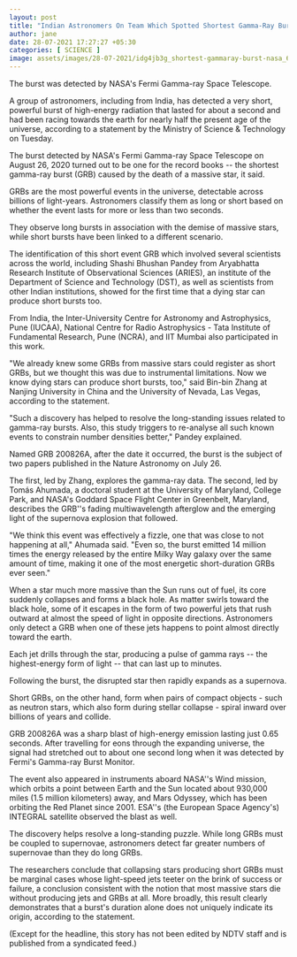 ```yaml
---
layout: post
title: "Indian Astronomers On Team Which Spotted Shortest Gamma-Ray Bursts From Dying Star"
author: jane 
date: 28-07-2021 17:27:27 +05:30 
categories: [ SCIENCE ] 
image: assets/images/28-07-2021/idg4jb3g_shortest-gammaray-burst-nasa_625x300_27_July_21.jpg
---
```

The burst was detected by NASA's Fermi Gamma-ray Space Telescope.

A group of astronomers, including from India, has detected a very short, powerful burst of high-energy radiation that lasted for about a second and had been racing towards the earth for nearly half the present age of the universe, according to a statement by the Ministry of Science & Technology on Tuesday.

The burst detected by NASA's Fermi Gamma-ray Space Telescope on August 26, 2020 turned out to be one for the record books -- the shortest gamma-ray burst (GRB) caused by the death of a massive star, it said.

GRBs are the most powerful events in the universe, detectable across billions of light-years. Astronomers classify them as long or short based on whether the event lasts for more or less than two seconds.

They observe long bursts in association with the demise of massive stars, while short bursts have been linked to a different scenario.

The identification of this short event GRB which involved several scientists across the world, including Shashi Bhushan Pandey from Aryabhatta Research Institute of Observational Sciences (ARIES), an institute of the Department of Science and Technology (DST), as well as scientists from other Indian institutions, showed for the first time that a dying star can produce short bursts too.

From India, the Inter-University Centre for Astronomy and Astrophysics, Pune (IUCAA), National Centre for Radio Astrophysics - Tata Institute of Fundamental Research, Pune (NCRA), and IIT Mumbai also participated in this work.

"We already knew some GRBs from massive stars could register as short GRBs, but we thought this was due to instrumental limitations. Now we know dying stars can produce short bursts, too," said Bin-bin Zhang at Nanjing University in China and the University of Nevada, Las Vegas, according to the statement.

"Such a discovery has helped to resolve the long-standing issues related to gamma-ray bursts. Also, this study triggers to re-analyse all such known events to constrain number densities better," Pandey explained.

Named GRB 200826A, after the date it occurred, the burst is the subject of two papers published in the Nature Astronomy on July 26.

The first, led by Zhang, explores the gamma-ray data. The second, led by Tomás Ahumada, a doctoral student at the University of Maryland, College Park, and NASA's Goddard Space Flight Center in Greenbelt, Maryland, describes the GRB''s fading multiwavelength afterglow and the emerging light of the supernova explosion that followed.

"We think this event was effectively a fizzle, one that was close to not happening at all," Ahumada said. "Even so, the burst emitted 14 million times the energy released by the entire Milky Way galaxy over the same amount of time, making it one of the most energetic short-duration GRBs ever seen."

When a star much more massive than the Sun runs out of fuel, its core suddenly collapses and forms a black hole. As matter swirls toward the black hole, some of it escapes in the form of two powerful jets that rush outward at almost the speed of light in opposite directions. Astronomers only detect a GRB when one of these jets happens to point almost directly toward the earth.

Each jet drills through the star, producing a pulse of gamma rays -- the highest-energy form of light -- that can last up to minutes.

Following the burst, the disrupted star then rapidly expands as a supernova.

Short GRBs, on the other hand, form when pairs of compact objects - such as neutron stars, which also form during stellar collapse - spiral inward over billions of years and collide.

GRB 200826A was a sharp blast of high-energy emission lasting just 0.65 seconds. After travelling for eons through the expanding universe, the signal had stretched out to about one second long when it was detected by Fermi's Gamma-ray Burst Monitor.

The event also appeared in instruments aboard NASA''s Wind mission, which orbits a point between Earth and the Sun located about 930,000 miles (1.5 million kilometers) away, and Mars Odyssey, which has been orbiting the Red Planet since 2001. ESA''s (the European Space Agency's) INTEGRAL satellite observed the blast as well.

The discovery helps resolve a long-standing puzzle. While long GRBs must be coupled to supernovae, astronomers detect far greater numbers of supernovae than they do long GRBs.

The researchers conclude that collapsing stars producing short GRBs must be marginal cases whose light-speed jets teeter on the brink of success or failure, a conclusion consistent with the notion that most massive stars die without producing jets and GRBs at all. More broadly, this result clearly demonstrates that a burst's duration alone does not uniquely indicate its origin, according to the statement.

(Except for the headline, this story has not been edited by NDTV staff and is published from a syndicated feed.)